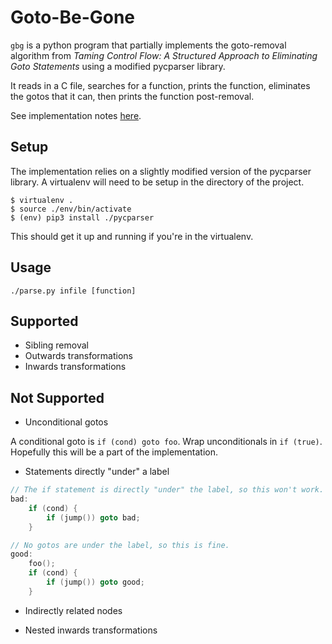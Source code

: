 # Goto-Be-Gone

`gbg` is a python program that partially implements the goto-removal algorithm
from _Taming Control Flow: A Structured Approach to Eliminating Goto
Statements_ using a modified pycparser library.

It reads in a C file, searches for a function, prints the function, eliminates
the gotos that it can, then prints the function post-removal.

See implementation notes [here](./notes.md).

## Setup

The implementation relies on a slightly modified version of the pycparser
library. A virtualenv will need to be setup in the directory of the project.

    $ virtualenv .
    $ source ./env/bin/activate
    $ (env) pip3 install ./pycparser

This should get it up and running if you're in the virtualenv.

## Usage

`./parse.py infile [function]`

## Supported

- Sibling removal
- Outwards transformations
- Inwards transformations

## Not Supported

- Unconditional gotos

A conditional goto is `if (cond) goto foo`. Wrap unconditionals in `if (true)`.
Hopefully this will be a part of the implementation.

- Statements directly "under" a label

````C
// The if statement is directly "under" the label, so this won't work.
bad:
    if (cond) {
        if (jump()) goto bad;
    }

// No gotos are under the label, so this is fine.
good:
    foo();
    if (cond) {
        if (jump()) goto good;
    }
````

- Indirectly related nodes

- Nested inwards transformations
